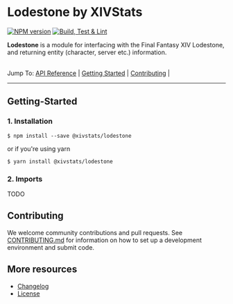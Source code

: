# Lodestone by XIVStats

[![NPM version](https://badge.fury.io/js/%40xivstats%2Flodestone.svg)](https://www.npmjs.com/@xivstats/lodestone)
[![Build, Test & Lint](https://github.com/XIVStats/lodestone/actions/workflows/build.yml/badge.svg)](https://github.com/XIVStats/lodestone/actions/workflows/build.yml)


**Lodestone** is a module for interfacing with the Final Fantasy XIV Lodestone, and returning entity (character, server etc.) information.

\
Jump To:
[API Reference](docs/API.md) |
[Getting Started](#getting-started) |
[Contributing](#contributing) |

-------

## Getting-Started

### 1. Installation

```shell
$ npm install --save @xivstats/lodestone
```

or if you're using yarn

```shell
$ yarn install @xivstats/lodestone
```

### 2. Imports

TODO

## Contributing

We welcome community contributions and pull requests. See
[CONTRIBUTING.md](./CONTRIBUTING.md) for information on how to set up a development
environment and submit code.

## More resources
* [Changelog](./CHANGELOG.md)
* [License](./LICENSE)
